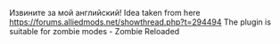Извините за мой английский!
Idea taken from here https://forums.alliedmods.net/showthread.php?t=294494
The plugin is suitable for zombie modes - Zombie Reloaded
